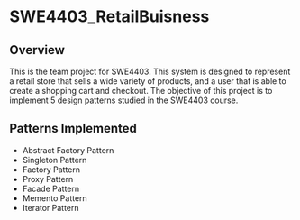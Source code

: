 # SWE4403_RetailBuisness
## Overview
This is the team project for SWE4403. This system is designed to represent a retail store that sells a wide variety of products, and a user that is able to create a shopping cart and checkout. The objective of this project is to implement 5 design patterns studied in the SWE4403 course.

## Patterns Implemented  
* Abstract Factory Pattern
* Singleton Pattern
* Factory Pattern
* Proxy Pattern
* Facade Pattern
* Memento Pattern
* Iterator Pattern
